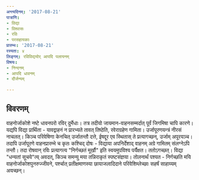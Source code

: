 ```yaml
---
अन्त्यदिनम्: '2017-08-21'
पात्राणि:
- विद्या
- विश्वासः
- रविः
- परसहायकाः
प्रारम्भः: '2017-08-21'
रस्यता: ४
लिङ्गम्: रविविद्ययोर् आपदि पलायनम्
विषयः:
- निन्दनम्
- आपदि धावनम्
- दौर्जन्यम्

---
```


## विवरणम्
वाहनोर्जाकोशे नष्टे धावनपरो रविर् दुर्मेधाः। तत्र तदीयो जायमान-वाहनसम्मर्दात् पूर्वं जिगमिषा चापि कारणे। यद्यपि विद्या प्रार्थिता - यावद्वाहनं न प्रारभ्यते तावत् तिष्ठेति, रवेराग्रहेण गामिता। उर्जापूरणयन्त्रं नीरसं नाचलत्। किञ्च परिवेषिणा केनचित् उर्जातन्तौ दत्ते, ईषद्दूर एव स्थितास् ते प्रत्यागच्छन्, उर्जाम् अपूरयञ्च। तदापि उर्जापूरणे वाहनप्रारम्भे च कृतः‌ कश्चिद् दोषः - विद्याया अपनिर्देशाद् वाहनम् अग्रे गामितम् संलग्नेऽपि तन्तौ। तदा रोषवान् रविः प्रत्यागत्य "निर्गच्छतं मूर्खौ" इति स्वयमुपविश्य पर्यैक्षत। ततोऽगच्छत्। विद्या "धन्यतां सूचये"त्य् अवदत्, किञ्च समन्यु मया तन्निराकृतं स्पष्टसंज्ञया।
तोलनार्थं पश्यत - निर्गच्छति मयि वाहनोर्जाकोशपुनरुज्जीवने, पर्श्चात् प्रतीक्षमाणस्या छायाजलादिदाने परिवेशिम्लेच्छाः सहर्षं‌ साहाय्यम् अयच्छन्।

